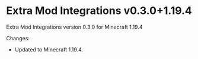 # Extra Mod Integrations v0.3.0+1.19.4

Extra Mod Integrations version 0.3.0 for Minecraft 1.19.4

Changes:

* Updated to Minecraft 1.19.4.
